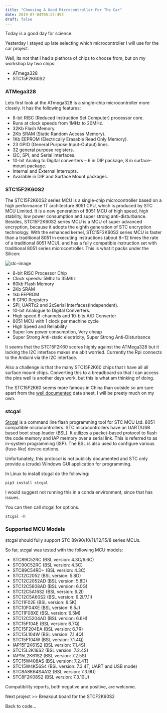 ```yaml
---
title: "Choosing A Good Microcontroller For The Car"
date: 2019-07-04T05:27:49Z
draft: false
---
```

Today is a good day for science.

Yesterday I stayed up late selecting which microcontroller I will use for the car project.

Well, its not that I had a plethora of chips to choose from, but on my workshop lay two chips:

* ATmega328
* STC15F2K60S2

### ATMega328

Lets first look at the ATmega328 is a single-chip microcontroller more closely. It has the following features:

* 8-bit RISC (Reduced Instruction Set Computer) processor core.
* Runs at clock speeds from 1MHz to 20MHz.
* 32Kb Flash Memory.
* 2Kb SRAM (Static Random Access Memory).
* 1Kb EEPROM (Electrically Erasable Read Only Memory).
* 23 GPIO (General Purpose Input-Output) lines.
* 32 general purpose registers.
* I2C, SPI, and Serial interfaces.
* 10-bit Analog to Digital converters – 6 in DIP package, 8 in surface-mount package.
* Internal and External Interrupts.
* Available in DIP and Surface Mount packages.

### STC15F2K60S2

The STC15F2K60S2 series MCU is a single-chip microcontroller based on a high performance 1T architecture
8051 CPU, which is produced by STC MCU Limited. It is a new generation of 8051 MCU of high speed, high
stability, low power consumption and super strong anti-disturbance. Besides, STC15F2K60S2 series MCU is a
MCU of super advanced encryption, because it adopts the eighth generation of STC encryption technology. With
the enhanced kernel, STC15F2K60S2 series MCU is faster than a traditional 8051 in executing instructions (about
8~12 times the rate of a traditional 8051 MCU), and has a fully compatible instruction set with traditional 8051
series microcontroller. This is what it packs under the Silicon:

![stc-image](/img/stc.png)

* 8-bit RISC Processor Chip
* Clock speeds: 5Mhz to 35Mhz
* 60kb Flash Memory
* 2Kb SRAM
* 1kb EEPROM
* 6 GPIO Registers
* SPI, UARTx2 and 2xSerial Interfaces(Independent).
* 10-bit Analogue to Digital Converters. 
* High speed 8-channels and 10-bits A/D Converter
* 8051 MCU with 1 clock per machine cycle
* High Speed and Reliability
* Super low power consumption, Very cheap
* Super Strong Anti-static electricity, Super Strong Anti-Disturbance

It seems that the STC15F2K60 scores highly against the ATMega328 but it lacking the I2C interface makes me
abit worried. Currently the Rpi connects to the Arduini via the I2C interface.

Also a challenge is that the many STC15F2K60 chips that I have all all surface mount chips. Converting this
to a breadboard so that I can access the pins well is another days work, but this is what am thinking of doing.

The STC15F2K60 seems more famous in China than outside so am sure apart from the [well documented](http://stcmicro.com/datasheet/STC15F2K60S2-en.pdf) data sheet,
I will be preety much on my own.

### stcgal

[Stcgal](https://github.com/grigorig/stcgal) is a command line flash programming tool for STC MCU Ltd. 8051 compatible microcontrollers. STC microcontrollers have an UART/USB based boot strap loader (BSL). It utilizes a packet-based protocol to flash the code memory and IAP memory over a serial link. This is referred to as in-system programming (ISP). The BSL is also used to configure various (fuse-like) device options. 

Unfortunately, this protocol is not publicly documented and STC only provide a (crude) Windows GUI application for programming.

In Linux to install stcgal do the following:

```
pip3 install stcgal
```
I would suggest not running this in a conda environment, since that has issues.

You can then call stcgal for options.
```
stcgal -h
```
### Supported MCU Models

stcgal should fully support STC 89/90/10/11/12/15/8 series MCUs.

So far, stcgal was tested with the following MCU models:

* STC89C52RC (BSL version: 4.3C/6.6C)
* STC90C52RC (BSL version: 4.3C)
* STC89C54RD+ (BSL version: 4.3C)
* STC12C2052 (BSL version: 5.8D)
* STC12C2052AD (BSL version: 5.8D)
* STC12C5608AD (BSL version: 6.0G)
* STC12C5A16S2 (BSL version: 6.2I)
* STC12C5A60S2 (BSL version: 6.2I/7.1I)
* STC11F02E (BSL version: 6.5K)
* STC10F04XE (BSL version: 6.5J)
* STC11F08XE (BSL version: 6.5M)
* STC12C5204AD (BSL version: 6.6H)
* STC15F104E (BSL version: 6.7Q)
* STC15F204EA (BSL version: 6.7R)
* STC15L104W (BSL version: 7.1.4Q)
* STC15F104W (BSL version: 7.1.4Q)
* IAP15F2K61S2 (BSL version: 7.1.4S)
* STC15L2K16S2 (BSL version: 7.2.4S)
* IAP15L2K61S2 (BSL version: 7.2.5S)
* STC15W408AS (BSL version: 7.2.4T)
* STC15W4K56S4 (BSL version: 7.3.4T, UART and USB mode)
* STC8A8K64S4A12 (BSL version: 7.3.9U)
* STC8F2K08S2 (BSL version: 7.3.10U)

Compatibility reports, both negative and positive, are welcome.

Next project >> Breakout board for the STCF2K60S2

Back to code...
